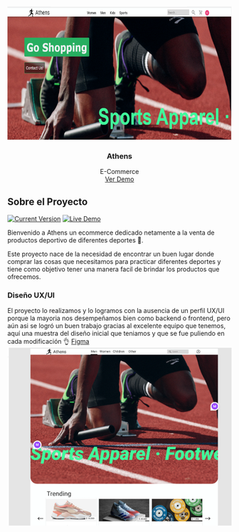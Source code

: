 <div id="top"></div>

<!-- PROJECT LOGO -->
<br />
<div align="center">
  <a href="https://github.com/khuaza9612/backen_henry/tree/product">
    <img src="./portada.png" alt="Logo" width="550" height="300">
  </a>
  
  <h3 align="center">Athens</h3>

  <p align="center">
    E-Commerce
    <br />
    <a href="https://athens-theta.vercel.app/">Ver Demo</a>
  </p>
</div>

<!-- ABOUT THE PROJECT -->
## Sobre el Proyecto
[![Current Version](https://img.shields.io/badge/version-1.0-green.svg)](https://athens-theta.vercel.app/) 
[![Live Demo](https://img.shields.io/badge/demo-online-green.svg)]()

Bienvenido a Athens un ecommerce dedicado netamente a la venta de productos deportivo de diferentes deportes 🤗.

Este proyecto nace de la necesidad de encontrar un buen lugar donde comprar las cosas que necesitamos para practicar diferentes deportes y tiene como objetivo tener una manera facil de brindar los productos que ofrecemos.

### Diseño UX/UI

El proyecto lo realizamos y lo logramos con la ausencia de un perfil UX/UI porque la mayoria nos desempeñamos bien como backend o frontend, pero aún asi se logró un buen trabajo gracias al excelente equipo que tenemos, aquí una muestra del diseño inicial que teniamos y que se fue puliendo en cada modificación 👌 [Figma](https://www.figma.com/file/yakoREjsnKFagDZSgrSKeV/Manuel-Benitez's-team-library?node-id=412%3A43)
![](/figma.png)
